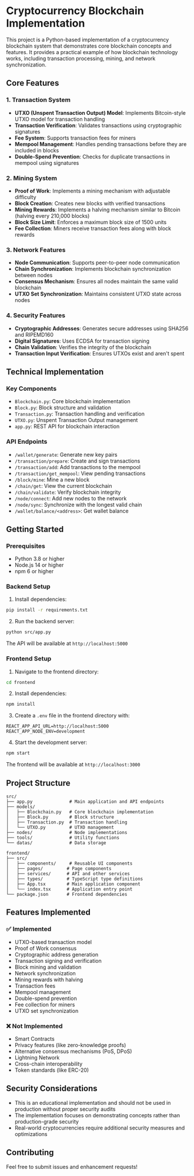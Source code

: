 # Cryptocurrency Blockchain Implementation

This project is a Python-based implementation of a cryptocurrency blockchain system that demonstrates core blockchain concepts and features. It provides a practical example of how blockchain technology works, including transaction processing, mining, and network synchronization.

## Core Features

### 1. Transaction System

- **UTXO (Unspent Transaction Output) Model**: Implements Bitcoin-style UTXO model for transaction handling
- **Transaction Verification**: Validates transactions using cryptographic signatures
- **Fee System**: Supports transaction fees for miners
- **Mempool Management**: Handles pending transactions before they are included in blocks
- **Double-Spend Prevention**: Checks for duplicate transactions in mempool using signatures

### 2. Mining System

- **Proof of Work**: Implements a mining mechanism with adjustable difficulty
- **Block Creation**: Creates new blocks with verified transactions
- **Mining Rewards**: Implements a halving mechanism similar to Bitcoin (halving every 210,000 blocks)
- **Block Size Limit**: Enforces a maximum block size of 1500 units
- **Fee Collection**: Miners receive transaction fees along with block rewards

### 3. Network Features

- **Node Communication**: Supports peer-to-peer node communication
- **Chain Synchronization**: Implements blockchain synchronization between nodes
- **Consensus Mechanism**: Ensures all nodes maintain the same valid blockchain
- **UTXO Set Synchronization**: Maintains consistent UTXO state across nodes

### 4. Security Features

- **Cryptographic Addresses**: Generates secure addresses using SHA256 and RIPEMD160
- **Digital Signatures**: Uses ECDSA for transaction signing
- **Chain Validation**: Verifies the integrity of the blockchain
- **Transaction Input Verification**: Ensures UTXOs exist and aren't spent

## Technical Implementation

### Key Components

- `Blockchain.py`: Core blockchain implementation
- `Block.py`: Block structure and validation
- `Transaction.py`: Transaction handling and verification
- `UTXO.py`: Unspent Transaction Output management
- `app.py`: REST API for blockchain interaction

### API Endpoints

- `/wallet/generate`: Generate new key pairs
- `/transaction/prepare`: Create and sign transactions
- `/transaction/add`: Add transactions to the mempool
- `/transaction/get_mempool`: View pending transactions
- `/block/mine`: Mine a new block
- `/chain/get`: View the current blockchain
- `/chain/validate`: Verify blockchain integrity
- `/node/connect`: Add new nodes to the network
- `/node/sync`: Synchronize with the longest valid chain
- `/wallet/balance/<address>`: Get wallet balance

## Getting Started

### Prerequisites

- Python 3.8 or higher
- Node.js 14 or higher
- npm 6 or higher

### Backend Setup

1. Install dependencies:

```bash
pip install -r requirements.txt
```

2. Run the backend server:

```bash
python src/app.py
```

The API will be available at `http://localhost:5000`

### Frontend Setup

1. Navigate to the frontend directory:

```bash
cd frontend
```

2. Install dependencies:

```bash
npm install
```

3. Create a `.env` file in the frontend directory with:

```
REACT_APP_API_URL=http://localhost:5000
REACT_APP_NODE_ENV=development
```

4. Start the development server:

```bash
npm start
```

The frontend will be available at `http://localhost:3000`

## Project Structure

```
src/
├── app.py              # Main application and API endpoints
├── models/
│   ├── Blockchain.py   # Core blockchain implementation
│   ├── Block.py        # Block structure
│   ├── Transaction.py  # Transaction handling
│   └── UTXO.py         # UTXO management
├── nodes/              # Node implementations
├── tools/              # Utility functions
└── datas/              # Data storage

frontend/
├── src/
│   ├── components/     # Reusable UI components
│   ├── pages/         # Page components
│   ├── services/      # API and other services
│   ├── types/         # TypeScript type definitions
│   ├── App.tsx        # Main application component
│   └── index.tsx      # Application entry point
└── package.json       # Frontend dependencies
```

## Features Implemented

### ✅ Implemented

- UTXO-based transaction model
- Proof of Work consensus
- Cryptographic address generation
- Transaction signing and verification
- Block mining and validation
- Network synchronization
- Mining rewards with halving
- Transaction fees
- Mempool management
- Double-spend prevention
- Fee collection for miners
- UTXO set synchronization

### ❌ Not Implemented

- Smart Contracts
- Privacy features (like zero-knowledge proofs)
- Alternative consensus mechanisms (PoS, DPoS)
- Lightning Network
- Cross-chain interoperability
- Token standards (like ERC-20)

## Security Considerations

- This is an educational implementation and should not be used in production without proper security audits
- The implementation focuses on demonstrating concepts rather than production-grade security
- Real-world cryptocurrencies require additional security measures and optimizations

## Contributing

Feel free to submit issues and enhancement requests!
